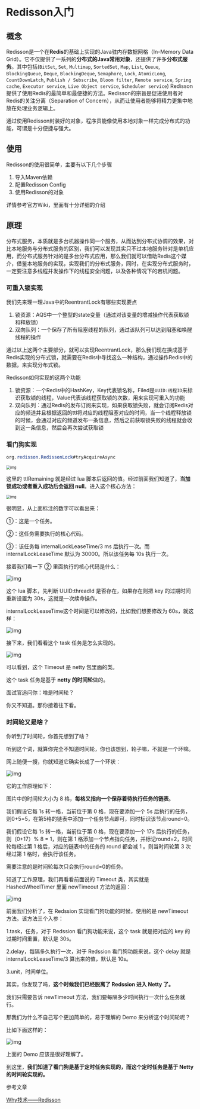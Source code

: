 # Redisson入门

## 概念

Redisson是一个在**Redis**的基础上实现的Java驻内存数据网格（In-Memory Data Grid）。它不仅提供了一系列的**分布式的Java常用对象**，还提供了许多**分布式服务**。其中包括(`BitSet`, `Set`, `Multimap`, `SortedSet`, `Map`, `List`, `Queue`, `BlockingQueue`, `Deque`, `BlockingDeque`, `Semaphore`, `Lock`, `AtomicLong`, `CountDownLatch`, `Publish / Subscribe`, `Bloom filter`, `Remote service`, `Spring cache`, `Executor service`, `Live Object service`, `Scheduler service`) Redisson提供了使用Redis的最简单和最便捷的方法。Redisson的宗旨是促进使用者对Redis的关注分离（Separation of Concern），从而让使用者能够将精力更集中地放在处理业务逻辑上。

通过使用Redisson封装好的对象，程序员能像使用本地对象一样完成分布式的功能，可谓是十分便捷与强大。

## 使用

Redisson的使用很简单，主要有以下几个步骤

1. 导入Maven依赖
2. 配置Redisson Config
3. 使用Redisson的对象

详情参考官方Wiki，里面有十分详细的介绍

[Redisson]: https://github.com/redisson/redisson/wiki/1.-%E6%A6%82%E8%BF%B0

## 原理

分布式服务，本质就是多台机器操作同一个服务，从而达到分布式协调的效果，对比本地服务与分布式服务的区别，我们可以发现其实只不过本地服务针对是单机应用，而分布式服务针对的是多台分布式应用，那么我们就可以借助Redis这个媒介，借鉴本地服务的实现，实现我们的分布式服务，同时，在实现分布式服务时，一定要注意多线程并发操作下的线程安全问题，以及各种情况下的宕机问题。

### 可重入锁实现

我们先来理一理Java中的ReentrantLock有哪些实现要点

1. 锁资源：AQS中一个整型的state变量（通过对该变量的增减操作代表获取锁和释放锁）
2. 双向队列：一个保存了所有阻塞线程的队列，通过该队列可以达到阻塞和唤醒线程的操作

通过以上这两个主要部分，就可以实现ReentrantLock，那么我们现在换成基于Redis实现的分布式锁，就需要在Redis中寻找这么一种结构，通过操作Redis中的数据，来实现分布式锁。

Redisson如何实现的这两个功能

1. 锁资源：一个Redis中的HashKey，Key代表锁名称，Filed是`UUID:线程ID`来标识获取锁的线程，Value代表该线程获取锁的次数，用来实现可重入的功能
2. 双向队列：通过Redis的发布订阅来实现，如果获取锁失败，就会订阅Redis对应的频道并且根据返回的ttl将对应的线程阻塞对应的时间，当一个线程释放锁的时候，会通过对应的频道发布一条信息，然后之前获取锁失败的线程就会收到这一条信息，然后会再次尝试获取锁

### 看门狗实现

```Java
org.redisson.RedissonLock#tryAcquireAsync
```

<img src="http://img.jjjzzzqqq.top/17126dc70e9ca4e5~tplv-t2oaga2asx-zoom-in-crop-mark:1304:0:0:0.awebp" alt="img" style="zoom:67%;" />

这里的 ttlRemaining 就是经过 lua 脚本后返回的值。经过前面我们知道了，**当加锁成功或者重入成功后会返回 null**。进入这个核心方法：

<img src="http://img.jjjzzzqqq.top/17126dd7c294f259~tplv-t2oaga2asx-zoom-in-crop-mark:1304:0:0:0.awebp" alt="img" style="zoom:67%;" />

很明显，从上面标注的数字可以看出来：

①：这是一个任务。

②：这任务需要执行的核心代码。

③：该任务每 internalLockLeaseTime/3 ms 后执行一次。而  internalLockLeaseTime 默认为 30000。所以该任务每 10s 执行一次。

接着我们看一下 ② 里面执行的核心代码是什么：

![img](http://img.jjjzzzqqq.top/17126de38c46f2bc~tplv-t2oaga2asx-zoom-in-crop-mark:1304:0:0:0.awebp)

这个 lua 脚本，先判断 UUID:threadId 是否存在，如果存在则把 key 的过期时间重新设置为 30s，这就是一次续命操作。

internalLockLeaseTime这个时间是可以修改的，比如我们想要修改为 60s，就这样：

![img](http://img.jjjzzzqqq.top/17126decdeaca24e~tplv-t2oaga2asx-zoom-in-crop-mark:1304:0:0:0.awebp)

接下来，我们看看这个 task 任务是怎么实现的。

![img](http://img.jjjzzzqqq.top/17126df9f89a9ffd~tplv-t2oaga2asx-zoom-in-crop-mark:1304:0:0:0.awebp)

可以看到，这个 Timeout 是 netty 包里面的类。

这个 task 任务是基于 **netty 的时间轮**做的。

面试官追问你：啥是时间轮？

你又不知道。那你接着往下看。

### 时间轮又是啥？

你听到了时间轮，你首先想到了啥？

听到这个词，就算你完全不知道时间轮，你也该想到，轮子嘛，不就是一个环嘛。

网上随便一搜，你就知道它确实长成了一个环状：

![img](http://img.jjjzzzqqq.top/17126e01aa6d348b~tplv-t2oaga2asx-zoom-in-crop-mark:1304:0:0:0.awebp)

它的工作原理如下：

图片中的时间轮大小为 8 格，**每格又指向一个保存着待执行任务的链表**。

我们假设它每 1s 转一格，当前位于第 0 格，现在要添加一个 5s 后执行的任务，则0+5=5，在第5格的链表中添加一个任务节点即可，同时标识该节点round=0。

我们假设它每 1s 转一格，当前位于第 0 格，现在要添加一个 17s 后执行的任务，则（0+17）% 8 = 1，则在第 1 格添加一个节点指向任务，并标记round=2，时间轮每经过第 1 格后，对应的链表中的任务的 round 都会减 1 。则当时间轮第 3 次经过第 1 格时，会执行该任务。

需要注意的是时间轮每次只会执行round=0的任务。

知道了工作原理，我们再看看前面说的 Timeout 类，其实就是 HashedWheelTimer 里面 newTimeout 方法的返回：

![img](http://img.jjjzzzqqq.top/17126e0888549cef~tplv-t2oaga2asx-zoom-in-crop-mark:1304:0:0:0.awebp)

前面我们分析了，在 Redssion 实现看门狗功能的时候，使用的是 newTimeout 方法。该方法三个入参：

1.task，任务，对于 Redssion 看门狗功能来说，这个 task 就是把对应的 key 的过期时间重置，默认是 30s。

2.delay，每隔多久执行一次，对于 Redssion 看门狗功能来说，这个 delay 就是 internalLockLeaseTime/3 算出来的值，默认是 10s。

3.unit，时间单位。

其实，你发现了吗，**这个时候我们已经脱离了 Redssion 进入 Netty 了。**

我们只需要告诉 newTimeout 方法，我们要每隔多少时间执行一次什么任务就行。

那我们为什么不自己写个更加简单的，易于理解的 Demo 来分析这个时间轮呢？

比如下面这样的：

![img](http://img.jjjzzzqqq.top/17126e1c2522c2f9~tplv-t2oaga2asx-zoom-in-crop-mark:1304:0:0:0.awebp)

上面的 Demo 应该是很好理解了。

到这里，**我们知道了看门狗是基于定时任务实现的，而这个定时任务是基于 Netty 的时间轮实现的。**



参考文章

[Why技术——Redisson](https://juejin.cn/post/6844904106461495303)

